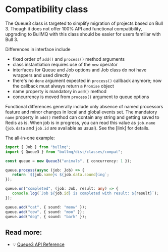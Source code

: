 # Compatibility class

The Queue3 class is targeted to simplify migration of projects based on Bull 3. Though it does not offer 100% API and functional compatibility, upgrading to BullMQ with this class should be easier for users familiar with Bull 3.

Differences in interface include

* fixed order of `add()` and `process()` method arguments
* class instantiation requires use of the `new` operator
* interfaces for Queue and Job options and Job class do not have wrappers and used directly
* there's no `done` argument expected in `process()` callback anymore; now the callback must always return a `Promise` object
* name property is mandatory in `add()` method
* concurrency is moved from `process()` argument to queue options

Functional differences generally include only absence of named processors feature and minor changes in local and global events set. The mandatory `name` property in `add()` method can contain any string and getting saved to Redis as is. When job is in progress, you can read this value as `job.name` \(`job.data` and `job.id` are available as usual\). See the \[link\] for details.

The all-in-one example:

```typescript
import { Job } from "bullmq";
import { Queue3 } from "bullmq/dist/classes/compat";

const queue = new Queue3("animals", { concurrency: 1 });

queue.process(async (job: Job) => {
   return `${job.name}s ${job.data.sound}ing`;
});

queue.on("completed", (job: Job, result: any) => {
   console.log(`Job ${job.id} is completed with result: ${result}`);
});

queue.add("cat", { sound: "meow" });
queue.add("cow", { sound: "moo" });
queue.add("dog", { sound: "bark" });
```

## Read more:

- 💡 [Queue3 API Reference](https://api.docs.bullmq.io/classes/v1.Queue3.html)
